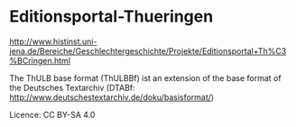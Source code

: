 # Editionsportal-Thueringen
http://www.histinst.uni-jena.de/Bereiche/Geschlechtergeschichte/Projekte/Editionsportal+Th%C3%BCringen.html

The ThULB base format (ThULBBf) ist an extension of the base format of the Deutsches Textarchiv (DTABf: http://www.deutschestextarchiv.de/doku/basisformat/)

Licence: CC BY-SA 4.0
